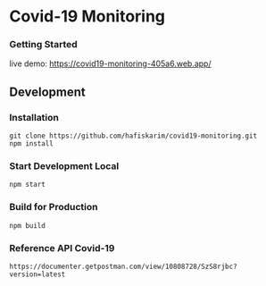 # Covid-19 Monitoring

### Getting Started
live demo: https://covid19-monitoring-405a6.web.app/
## Development
### Installation
```
git clone https://github.com/hafiskarim/covid19-monitoring.git
npm install
```

### Start Development Local
```
npm start
```

### Build for Production
```
npm build
```

### Reference API Covid-19
```
https://documenter.getpostman.com/view/10808728/SzS8rjbc?version=latest
```
